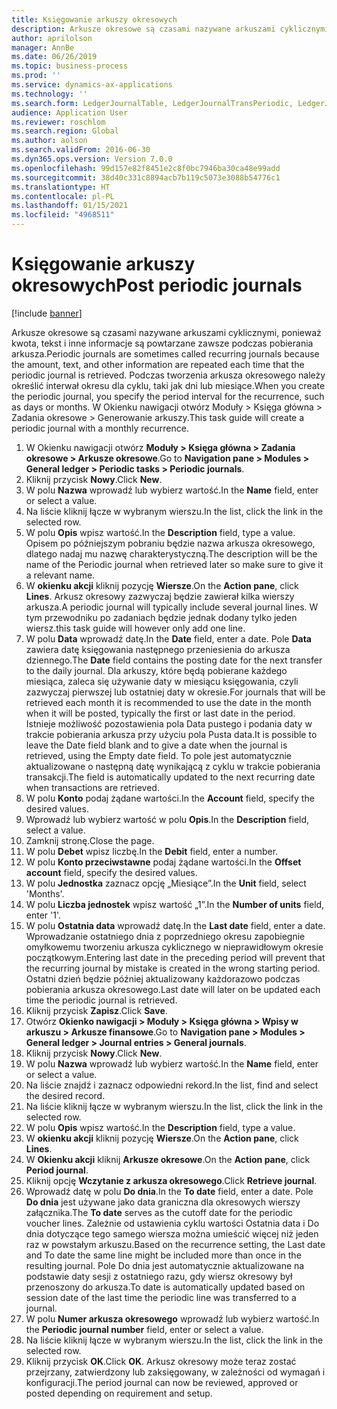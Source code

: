 ```yaml
---
title: Księgowanie arkuszy okresowych
description: Arkusze okresowe są czasami nazywane arkuszami cyklicznymi, ponieważ kwota, tekst i inne informacje są powtarzane zawsze podczas pobierania arkusza.
author: aprilolson
manager: AnnBe
ms.date: 06/26/2019
ms.topic: business-process
ms.prod: ''
ms.service: dynamics-ax-applications
ms.technology: ''
ms.search.form: LedgerJournalTable, LedgerJournalTransPeriodic, LedgerJournalTransDaily
audience: Application User
ms.reviewer: roschlom
ms.search.region: Global
ms.author: aolson
ms.search.validFrom: 2016-06-30
ms.dyn365.ops.version: Version 7.0.0
ms.openlocfilehash: 99d157e82f8451e2c8f0bc7946ba30ca48e99add
ms.sourcegitcommit: 38d40c331c8894acb7b119c5073e3088b54776c1
ms.translationtype: HT
ms.contentlocale: pl-PL
ms.lasthandoff: 01/15/2021
ms.locfileid: "4968511"
---
```

# <a name="post-periodic-journals"></a><span data-ttu-id="88f24-103">Księgowanie arkuszy okresowych</span><span class="sxs-lookup"><span data-stu-id="88f24-103">Post periodic journals</span></span>

[!include [banner](../../includes/banner.md)]

<span data-ttu-id="88f24-104">Arkusze okresowe są czasami nazywane arkuszami cyklicznymi, ponieważ kwota, tekst i inne informacje są powtarzane zawsze podczas pobierania arkusza.</span><span class="sxs-lookup"><span data-stu-id="88f24-104">Periodic journals are sometimes called recurring journals because the amount, text, and other information are repeated each time that the periodic journal is retrieved.</span></span> <span data-ttu-id="88f24-105">Podczas tworzenia arkusza okresowego należy określić interwał okresu dla cyklu, taki jak dni lub miesiące.</span><span class="sxs-lookup"><span data-stu-id="88f24-105">When you create the periodic journal, you specify the period interval for the recurrence, such as days or months.</span></span> <span data-ttu-id="88f24-106">W Okienku nawigacji otwórz Moduły > Księga główna > Zadania okresowe > Generowanie arkuszy.</span><span class="sxs-lookup"><span data-stu-id="88f24-106">This task guide will create a periodic journal with a monthly recurrence.</span></span>

1. <span data-ttu-id="88f24-107">W Okienku nawigacji otwórz **Moduły > Księga główna > Zadania okresowe > Arkusze okresowe**.</span><span class="sxs-lookup"><span data-stu-id="88f24-107">Go to **Navigation pane > Modules > General ledger > Periodic tasks > Periodic journals**.</span></span>
2. <span data-ttu-id="88f24-108">Kliknij przycisk **Nowy**.</span><span class="sxs-lookup"><span data-stu-id="88f24-108">Click **New**.</span></span>
3. <span data-ttu-id="88f24-109">W polu **Nazwa** wprowadź lub wybierz wartość.</span><span class="sxs-lookup"><span data-stu-id="88f24-109">In the **Name** field, enter or select a value.</span></span>
4. <span data-ttu-id="88f24-110">Na liście kliknij łącze w wybranym wierszu.</span><span class="sxs-lookup"><span data-stu-id="88f24-110">In the list, click the link in the selected row.</span></span>
5. <span data-ttu-id="88f24-111">W polu **Opis** wpisz wartość.</span><span class="sxs-lookup"><span data-stu-id="88f24-111">In the **Description** field, type a value.</span></span> <span data-ttu-id="88f24-112">Opisem po późniejszym pobraniu będzie nazwa arkusza okresowego, dlatego nadaj mu nazwę charakterystyczną.</span><span class="sxs-lookup"><span data-stu-id="88f24-112">The description will be the name of the Periodic journal when retrieved later so make sure to give it a relevant name.</span></span>
6. <span data-ttu-id="88f24-113">W **okienku akcji** kliknij pozycję **Wiersze**.</span><span class="sxs-lookup"><span data-stu-id="88f24-113">On the **Action pane**, click **Lines**.</span></span> <span data-ttu-id="88f24-114">Arkusz okresowy zazwyczaj będzie zawierał kilka wierszy arkusza.</span><span class="sxs-lookup"><span data-stu-id="88f24-114">A periodic journal will typically include several journal lines.</span></span> <span data-ttu-id="88f24-115">W tym przewodniku po zadaniach będzie jednak dodany tylko jeden wiersz.</span><span class="sxs-lookup"><span data-stu-id="88f24-115">this task guide will however only add one line.</span></span>
7. <span data-ttu-id="88f24-116">W polu **Data** wprowadź datę.</span><span class="sxs-lookup"><span data-stu-id="88f24-116">In the **Date** field, enter a date.</span></span> <span data-ttu-id="88f24-117">Pole **Data** zawiera datę księgowania następnego przeniesienia do arkusza dziennego.</span><span class="sxs-lookup"><span data-stu-id="88f24-117">The **Date** field contains the posting date for the next transfer to the daily journal.</span></span> <span data-ttu-id="88f24-118">Dla arkuszy, które będą pobierane każdego miesiąca, zaleca się używanie daty w miesiącu księgowania, czyli zazwyczaj pierwszej lub ostatniej daty w okresie.</span><span class="sxs-lookup"><span data-stu-id="88f24-118">For journals that will be retrieved each month it is recommended to use the date in the month when it will be posted, typically the first or last date in the period.</span></span> <span data-ttu-id="88f24-119">Istnieje możliwość pozostawienia pola Data pustego i podania daty w trakcie pobierania arkusza przy użyciu pola Pusta data.</span><span class="sxs-lookup"><span data-stu-id="88f24-119">It is possible to leave the Date field blank and to give a date when the journal is retrieved, using the Empty date field.</span></span> <span data-ttu-id="88f24-120">To pole jest automatycznie aktualizowane o następną datę wynikającą z cyklu w trakcie pobierania transakcji.</span><span class="sxs-lookup"><span data-stu-id="88f24-120">The field is automatically updated to the next recurring date when transactions are retrieved.</span></span> 
8. <span data-ttu-id="88f24-121">W polu **Konto** podaj żądane wartości.</span><span class="sxs-lookup"><span data-stu-id="88f24-121">In the **Account** field, specify the desired values.</span></span>
9. <span data-ttu-id="88f24-122">Wprowadź lub wybierz wartość w polu **Opis**.</span><span class="sxs-lookup"><span data-stu-id="88f24-122">In the **Description** field, select a value.</span></span>
10. <span data-ttu-id="88f24-123">Zamknij stronę.</span><span class="sxs-lookup"><span data-stu-id="88f24-123">Close the page.</span></span>
11. <span data-ttu-id="88f24-124">W polu **Debet** wpisz liczbę.</span><span class="sxs-lookup"><span data-stu-id="88f24-124">In the **Debit** field, enter a number.</span></span>
12. <span data-ttu-id="88f24-125">W polu **Konto przeciwstawne** podaj żądane wartości.</span><span class="sxs-lookup"><span data-stu-id="88f24-125">In the **Offset account** field, specify the desired values.</span></span>
13. <span data-ttu-id="88f24-126">W polu **Jednostka** zaznacz opcję „Miesiące”.</span><span class="sxs-lookup"><span data-stu-id="88f24-126">In the **Unit** field, select 'Months'.</span></span>
14. <span data-ttu-id="88f24-127">W polu **Liczba jednostek** wpisz wartość „1”.</span><span class="sxs-lookup"><span data-stu-id="88f24-127">In the **Number of units** field, enter '1'.</span></span>
15. <span data-ttu-id="88f24-128">W polu **Ostatnia data** wprowadź datę.</span><span class="sxs-lookup"><span data-stu-id="88f24-128">In the **Last date** field, enter a date.</span></span> <span data-ttu-id="88f24-129">Wprowadzanie ostatniego dnia z poprzedniego okresu zapobiegnie omyłkowemu tworzeniu arkusza cyklicznego w nieprawidłowym okresie początkowym.</span><span class="sxs-lookup"><span data-stu-id="88f24-129">Entering last date in the preceding period will prevent that the recurring journal by mistake is created in the wrong starting period.</span></span> <span data-ttu-id="88f24-130">Ostatni dzień będzie później aktualizowany każdorazowo podczas pobierania arkusza okresowego.</span><span class="sxs-lookup"><span data-stu-id="88f24-130">Last date will later on be updated each time the periodic journal is retrieved.</span></span> 
16. <span data-ttu-id="88f24-131">Kliknij przycisk **Zapisz**.</span><span class="sxs-lookup"><span data-stu-id="88f24-131">Click **Save**.</span></span>
17. <span data-ttu-id="88f24-132">Otwórz **Okienko nawigacji > Moduły > Księga główna > Wpisy w arkuszu > Arkusze finansowe**.</span><span class="sxs-lookup"><span data-stu-id="88f24-132">Go to **Navigation pane > Modules > General ledger > Journal entries > General journals**.</span></span>
18. <span data-ttu-id="88f24-133">Kliknij przycisk **Nowy**.</span><span class="sxs-lookup"><span data-stu-id="88f24-133">Click **New**.</span></span>
19. <span data-ttu-id="88f24-134">W polu **Nazwa** wprowadź lub wybierz wartość.</span><span class="sxs-lookup"><span data-stu-id="88f24-134">In the **Name** field, enter or select a value.</span></span>
20. <span data-ttu-id="88f24-135">Na liście znajdź i zaznacz odpowiedni rekord.</span><span class="sxs-lookup"><span data-stu-id="88f24-135">In the list, find and select the desired record.</span></span>
21. <span data-ttu-id="88f24-136">Na liście kliknij łącze w wybranym wierszu.</span><span class="sxs-lookup"><span data-stu-id="88f24-136">In the list, click the link in the selected row.</span></span>
22. <span data-ttu-id="88f24-137">W polu **Opis** wpisz wartość.</span><span class="sxs-lookup"><span data-stu-id="88f24-137">In the **Description** field, type a value.</span></span>
23. <span data-ttu-id="88f24-138">W **okienku akcji** kliknij pozycję **Wiersze**.</span><span class="sxs-lookup"><span data-stu-id="88f24-138">On the **Action pane**, click **Lines**.</span></span>
24. <span data-ttu-id="88f24-139">W **Okienku akcji** kliknij **Arkusze okresowe**.</span><span class="sxs-lookup"><span data-stu-id="88f24-139">On the **Action pane**, click **Period journal**.</span></span>
25. <span data-ttu-id="88f24-140">Kliknij opcję **Wczytanie z arkusza okresowego**.</span><span class="sxs-lookup"><span data-stu-id="88f24-140">Click **Retrieve journal**.</span></span>
26. <span data-ttu-id="88f24-141">Wprowadź datę w polu **Do dnia**.</span><span class="sxs-lookup"><span data-stu-id="88f24-141">In the **To date** field, enter a date.</span></span> <span data-ttu-id="88f24-142">Pole **Do dnia** jest używane jako data graniczna dla okresowych wierszy załącznika.</span><span class="sxs-lookup"><span data-stu-id="88f24-142">The **To date** serves as the cutoff date for the periodic voucher lines.</span></span> <span data-ttu-id="88f24-143">Zależnie od ustawienia cyklu wartości Ostatnia data i Do dnia dotyczące tego samego wiersza można umieścić więcej niż jeden raz w powstałym arkuszu.</span><span class="sxs-lookup"><span data-stu-id="88f24-143">Based on the recurrence setting, the Last date and To date the same line might be included more than once in the resulting journal.</span></span> <span data-ttu-id="88f24-144">Pole Do dnia jest automatycznie aktualizowane na podstawie daty sesji z ostatniego razu, gdy wiersz okresowy był przenoszony do arkusza.</span><span class="sxs-lookup"><span data-stu-id="88f24-144">To date is automatically updated based on  session date of the last time the periodic line was transferred to a journal.</span></span> 
27. <span data-ttu-id="88f24-145">W polu **Numer arkusza okresowego** wprowadź lub wybierz wartość.</span><span class="sxs-lookup"><span data-stu-id="88f24-145">In the **Periodic journal number** field, enter or select a value.</span></span>
28. <span data-ttu-id="88f24-146">Na liście kliknij łącze w wybranym wierszu.</span><span class="sxs-lookup"><span data-stu-id="88f24-146">In the list, click the link in the selected row.</span></span>
29. <span data-ttu-id="88f24-147">Kliknij przycisk **OK**.</span><span class="sxs-lookup"><span data-stu-id="88f24-147">Click **OK**.</span></span> <span data-ttu-id="88f24-148">Arkusz okresowy może teraz zostać przejrzany, zatwierdzony lub zaksięgowany, w zależności od wymagań i konfiguracji.</span><span class="sxs-lookup"><span data-stu-id="88f24-148">The period journal can now be reviewed, approved or posted depending on requirement and setup.</span></span>   
